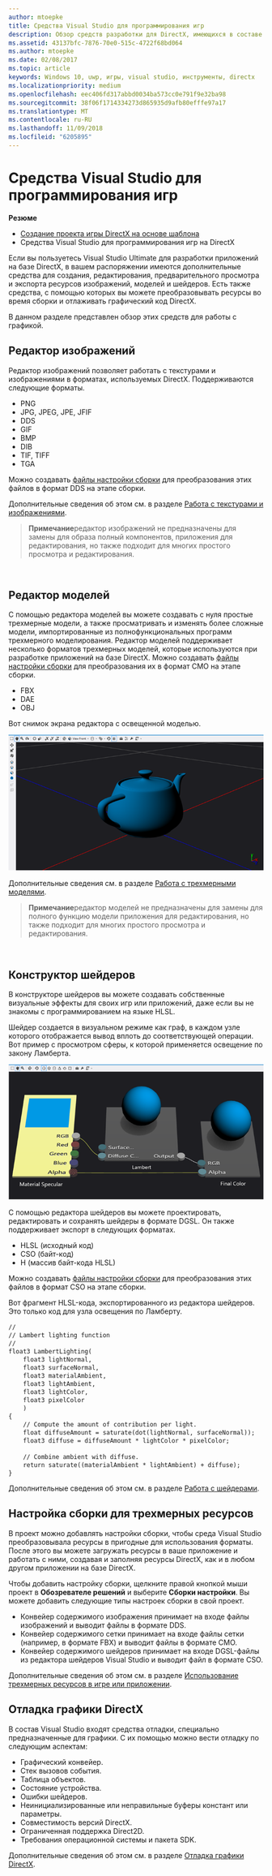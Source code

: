 ```yaml
---
author: mtoepke
title: Средства Visual Studio для программирования игр
description: Обзор средств разработки для DirectX, имеющихся в составе Visual Studio.
ms.assetid: 43137bfc-7876-70e0-515c-4722f68bd064
ms.author: mtoepke
ms.date: 02/08/2017
ms.topic: article
keywords: Windows 10, uwp, игры, visual studio, инструменты, directx
ms.localizationpriority: medium
ms.openlocfilehash: eec406fd317abbd0034ba573cc0e791f9e32ba98
ms.sourcegitcommit: 38f06f1714334273d865935d9afb80efffe97a17
ms.translationtype: MT
ms.contentlocale: ru-RU
ms.lasthandoff: 11/09/2018
ms.locfileid: "6205895"
---
```

# <a name="visual-studio-tools-for-game-programming"></a>Средства Visual Studio для программирования игр



**Резюме**

-   [Создание проекта игры DirectX на основе шаблона](user-interface.md)
-   Средства Visual Studio для программирования игр на DirectX


Если вы пользуетесь Visual Studio Ultimate для разработки приложений на базе DirectX, в вашем распоряжении имеются дополнительные средства для создания, редактирования, предварительного просмотра и экспорта ресурсов изображений, моделей и шейдеров. Есть также средства, с помощью которых вы можете преобразовывать ресурсы во время сборки и отлаживать графический код DirectX.

В данном разделе представлен обзор этих средств для работы с графикой.

## <a name="image-editor"></a>Редактор изображений


Редактор изображений позволяет работать с текстурами и изображениями в форматах, используемых DirectX. Поддерживаются следующие форматы.

-   PNG
-   JPG, JPEG, JPE, JFIF
-   DDS
-   GIF
-   BMP
-   DIB
-   TIF, TIFF
-   TGA

Можно создавать [файлы настройки сборки](#build-customizations-for-3d-assets) для преобразования этих файлов в формат DDS на этапе сборки.

Дополнительные сведения об этом см. в разделе [Работа с текстурами и изображениями](https://msdn.microsoft.com/library/windows/apps/hh873119.aspx).

> **Примечание**редактор изображений не предназначены для замены для образа полный компонентов, приложения для редактирования, но также подходит для многих простого просмотра и редактирования.

 

## <a name="model-editor"></a>Редактор моделей


С помощью редактора моделей вы можете создавать с нуля простые трехмерные модели, а также просматривать и изменять более сложные модели, импортированные из полнофункциональных программ трехмерного моделирования. Редактор моделей поддерживает несколько форматов трехмерных моделей, которые используются при разработке приложений на базе DirectX. Можно создавать [файлы настройки сборки](#build-customizations-for-3d-assets) для преобразования их в формат CMO на этапе сборки.

-   FBX
-   DAE
-   OBJ

Вот снимок экрана редактора с освещенной моделью.

![чайник](images/modeleditor.png)

Дополнительные сведения см. в разделе [Работа с трехмерными моделями](https://msdn.microsoft.com/library/windows/apps/hh873114.aspx).

> **Примечание**редактор моделей не предназначены для замены для полного функцию модели приложения для редактирования, но также подходит для многих простого просмотра и редактирования.

 

## <a name="shader-designer"></a>Конструктор шейдеров


В конструкторе шейдеров вы можете создавать собственные визуальные эффекты для своих игр или приложений, даже если вы не знакомы с программированием на языке HLSL.

Шейдер создается в визуальном режиме как граф, в каждом узле которого отображается вывод вплоть до соответствующей операции. Вот пример с просмотром сферы, к которой применяется освещение по закону Ламберта.

![визуальный граф шейдера](images/shaderdesigner.png)

С помощью редактора шейдеров вы можете проектировать, редактировать и сохранять шейдеры в формате DGSL. Он также поддерживает экспорт в следующих форматах.

-   HLSL (исходный код)
-   CSO (байт-код)
-   H (массив байт-кода HLSL)

Можно создавать [файлы настройки сборки](#build-customizations-for-3d-assets) для преобразования этих файлов в формат CSO на этапе сборки.

Вот фрагмент HLSL-кода, экспортированного из редактора шейдеров. Это только код для узла освещения по Ламберту.

```hlsl
//
// Lambert lighting function
//
float3 LambertLighting(
    float3 lightNormal,
    float3 surfaceNormal,
    float3 materialAmbient,
    float3 lightAmbient,
    float3 lightColor,
    float3 pixelColor
    )
{
    // Compute the amount of contribution per light.
    float diffuseAmount = saturate(dot(lightNormal, surfaceNormal));
    float3 diffuse = diffuseAmount * lightColor * pixelColor;

    // Combine ambient with diffuse.
    return saturate((materialAmbient * lightAmbient) + diffuse);
}
```

Дополнительные сведения об этом см. в разделе [Работа с шейдерами](https://msdn.microsoft.com/library/windows/apps/hh873117.aspx).

## <a name="build-customizations-for-3d-assets"></a>Настройка сборки для трехмерных ресурсов


В проект можно добавлять настройки сборки, чтобы среда Visual Studio преобразовывала ресурсы в пригодные для использования форматы. После этого вы можете загружать ресурсы в ваше приложение и работать с ними, создавая и заполняя ресурсы DirectX, как и в любом другом приложении на базе DirectX.

Чтобы добавить настройку сборки, щелкните правой кнопкой мыши проект в **Обозревателе решений** и выберите **Сборки настройки**. Вы можете добавить следующие типы настроек сборки в свой проект.

-   Конвейер содержимого изображения принимает на входе файлы изображений и выводит файлы в формате DDS.
-   Конвейер содержимого сетки принимает на входе файлы сетки (например, в формате FBX) и выводит файлы в формате CMO.
-   Конвейер содержимого шейдеров принимает на входе DGSL-файлы из редактора шейдеров Visual Studio и выводит файл в формате CSO.

Дополнительные сведения об этом см. в разделе [Использование трехмерных ресурсов в игре или приложении](https://msdn.microsoft.com/library/windows/apps/hh972446.aspx).

## <a name="debugging-directx-graphics"></a>Отладка графики DirectX


В состав Visual Studio входят средства отладки, специально предназначенные для графики. С их помощью можно вести отладку по следующим аспектам:

-   Графический конвейер.
-   Стек вызовов события.
-   Таблица объектов.
-   Состояние устройства.
-   Ошибки шейдеров.
-   Неинициализированные или неправильные буферы констант или параметры.
-   Совместимость версий DirectX.
-   Ограниченная поддержка Direct2D.
-   Требования операционной системы и пакета SDK.

Дополнительные сведения об этом см. в разделе [Отладка графики DirectX](https://msdn.microsoft.com/library/windows/apps/hh315751.aspx).


 

 

 




